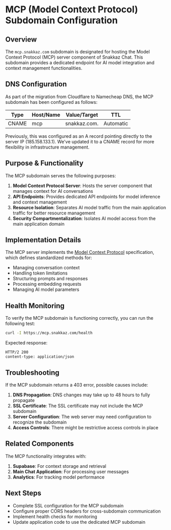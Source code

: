 # MCP (Model Context Protocol) Subdomain Configuration

## Overview

The `mcp.snakkaz.com` subdomain is designated for hosting the Model Context Protocol (MCP) server component of Snakkaz Chat. This subdomain provides a dedicated endpoint for AI model integration and context management functionalities.

## DNS Configuration

As part of the migration from Cloudflare to Namecheap DNS, the MCP subdomain has been configured as follows:

| Type  | Host/Name | Value/Target  | TTL      |
|-------|-----------|---------------|----------|
| CNAME | mcp       | snakkaz.com.  | Automatic |

Previously, this was configured as an A record pointing directly to the server IP (185.158.133.1). We've updated it to a CNAME record for more flexibility in infrastructure management.

## Purpose & Functionality

The MCP subdomain serves the following purposes:

1. **Model Context Protocol Server**: Hosts the server component that manages context for AI conversations
2. **API Endpoints**: Provides dedicated API endpoints for model inference and context management
3. **Resource Isolation**: Separates AI model traffic from the main application traffic for better resource management
4. **Security Compartmentalization**: Isolates AI model access from the main application domain

## Implementation Details

The MCP server implements the [Model Context Protocol](https://github.com/microsoft/model-context-protocol) specification, which defines standardized methods for:

- Managing conversation context
- Handling token limitations
- Structuring prompts and responses
- Processing embedding requests
- Managing AI model parameters

## Health Monitoring

To verify the MCP subdomain is functioning correctly, you can run the following test:

```bash
curl -I https://mcp.snakkaz.com/health
```

Expected response:
```
HTTP/2 200 
content-type: application/json
```

## Troubleshooting

If the MCP subdomain returns a 403 error, possible causes include:

1. **DNS Propagation**: DNS changes may take up to 48 hours to fully propagate
2. **SSL Certificate**: The SSL certificate may not include the MCP subdomain
3. **Server Configuration**: The web server may need configuration to recognize the subdomain
4. **Access Controls**: There might be restrictive access controls in place

## Related Components

The MCP functionality integrates with:

1. **Supabase**: For context storage and retrieval
2. **Main Chat Application**: For processing user messages
3. **Analytics**: For tracking model performance

## Next Steps

- Complete SSL configuration for the MCP subdomain
- Configure proper CORS headers for cross-subdomain communication
- Implement health checks for monitoring
- Update application code to use the dedicated MCP subdomain
